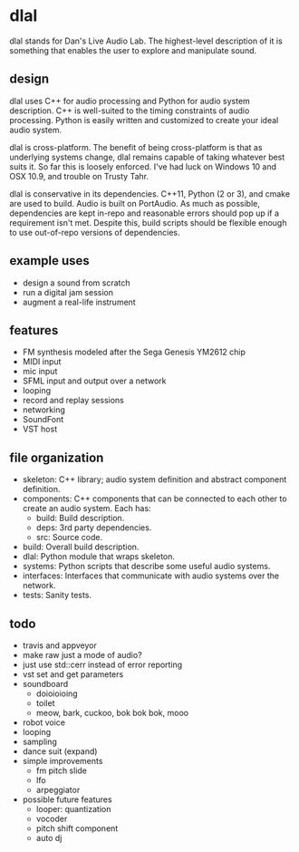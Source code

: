 dlal
====
dlal stands for Dan's Live Audio Lab.
The highest-level description of it is something that enables the user to explore and manipulate sound.

design
------
dlal uses C++ for audio processing and Python for audio system description.
C++ is well-suited to the timing constraints of audio processing.
Python is easily written and customized to create your ideal audio system.

dlal is cross-platform.
The benefit of being cross-platform is that as underlying systems change,
dlal remains capable of taking whatever best suits it.
So far this is loosely enforced.
I've had luck on Windows 10 and OSX 10.9, and trouble on Trusty Tahr.

dlal is conservative in its dependencies.
C++11, Python (2 or 3), and cmake are used to build.
Audio is built on PortAudio.
As much as possible, dependencies are kept in-repo and reasonable errors should pop up if a requirement isn't met.
Despite this, build scripts should be flexible enough to use out-of-repo versions of dependencies.

example uses
------------
- design a sound from scratch
- run a digital jam session
- augment a real-life instrument

features
--------
- FM synthesis modeled after the Sega Genesis YM2612 chip
- MIDI input
- mic input
- SFML input and output over a network
- looping
- record and replay sessions
- networking
- SoundFont
- VST host

file organization
-----------------
- skeleton: C++ library; audio system definition and abstract component definition.
- components: C++ components that can be connected to each other to create an audio system. Each has:
	- build: Build description.
	- deps: 3rd party dependencies.
	- src: Source code.
- build: Overall build description.
- dlal: Python module that wraps skeleton.
- systems: Python scripts that describe some useful audio systems.
- interfaces: Interfaces that communicate with audio systems over the network.
- tests: Sanity tests.

todo
----
- travis and appveyor
- make raw just a mode of audio?
- just use std::cerr instead of error reporting
- vst set and get parameters
- soundboard
	- doioioioing
	- toilet
	- meow, bark, cuckoo, bok bok bok, mooo
- robot voice
- looping
- sampling
- dance suit (expand)
- simple improvements
	- fm pitch slide
	- lfo
	- arpeggiator
- possible future features
	- looper: quantization
	- vocoder
	- pitch shift component
	- auto dj
